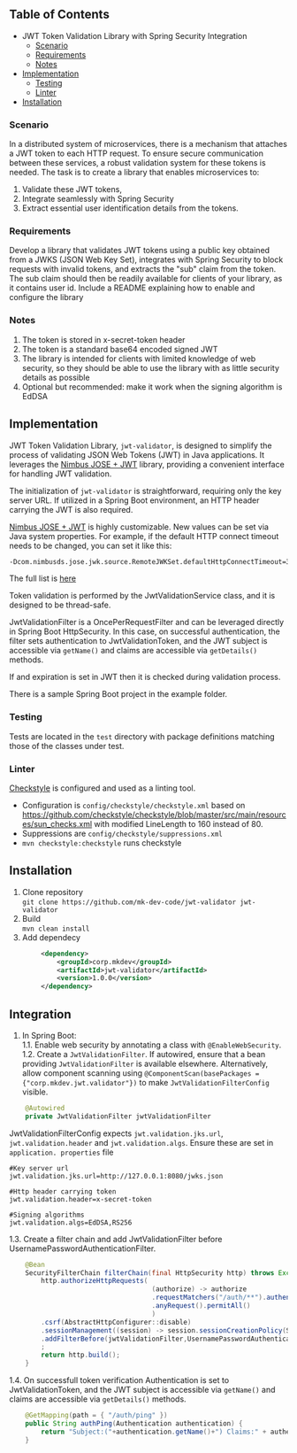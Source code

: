 ## Table of Contents
- JWT Token Validation Library with Spring Security Integration
    * [Scenario](#scenario)
    * [Requirements](#requirements)
    * [Notes](#notes)
- [Implementation](#implementation)
    * [Testing](#testing)
    * [Linter](#linter)
- [Installation](#Installation)

### Scenario

In a distributed system of microservices, there is a mechanism that attaches a JWT token to each HTTP request. 
To ensure secure communication between these services, a robust validation system for these tokens is needed.
The task is to create a library that enables microservices to:
1. Validate these JWT tokens,
2. Integrate seamlessly with Spring Security
3. Extract essential user identification details from the tokens.

### Requirements

Develop a library that validates JWT tokens using a public key obtained from a JWKS
(JSON Web Key Set), integrates with Spring Security to block requests with invalid
tokens, and extracts the "sub" claim from the token. The sub claim should then be
readily available for clients of your library, as it contains user id. Include a README
explaining how to enable and configure the library

### Notes

1. The token is stored in x-secret-token header
2. The token is a standard base64 encoded signed JWT
3. The library is intended for clients with limited knowledge of web security, so they
should be able to use the library with as little security details as possible
4. Optional but recommended: make it work when the signing algorithm is EdDSA

## Implementation

JWT Token Validation Library, `jwt-validator`, is designed to simplify the process of validating JSON Web Tokens (JWT) in Java applications. It leverages the [Nimbus JOSE + JWT](https://connect2id.com/products/nimbus-jose-jwt) library, providing a convenient interface for handling JWT validation.

The initialization of `jwt-validator` is straightforward, requiring only the key server URL. If utilized in a Spring Boot environment, an HTTP header carrying the JWT is also required.

[Nimbus JOSE + JWT](https://connect2id.com/products/nimbus-jose-jwt) is highly customizable. New values can be set via Java system properties. For example, if the default HTTP connect timeout needs to be changed, you can set it like this:
```bash
-Dcom.nimbusds.jose.jwk.source.RemoteJWKSet.defaultHttpConnectTimeout=3000
```
The full list is [here](https://www.javadoc.io/doc/com.nimbusds/nimbus-jose-jwt/latest/constant-values.html)

Token validation is performed by the JwtValidationService class, and it is designed to be thread-safe.

JwtValidationFilter is a OncePerRequestFilter and can be leveraged directly in Spring Boot HttpSecurity. In this case, on successful authentication, the filter sets authentication to JwtValidationToken, and the JWT subject is accessible via `getName()` and claims are accessible via `getDetails()` methods.

If and expiration is set in JWT then it is checked during validation process.

There is a sample Spring Boot project in the example folder.


### Testing  
Tests are located in the ```test``` directory with package definitions matching those of the classes under test.

### Linter
[Checkstyle](https://checkstyle.org) is configured and used as a linting tool.  
- Configuration is ```config/checkstyle/checkstyle.xml``` based on https://github.com/checkstyle/checkstyle/blob/master/src/main/resources/sun_checks.xml with modified LineLength to 160 instead of 80.  
- Suppressions are ```config/checkstyle/suppressions.xml```  
- ```mvn checkstyle:checkstyle``` runs checkstyle

## Installation    
1. Clone repository  
    `git clone https://github.com/mk-dev-code/jwt-validator jwt-validator`
2. Build	
	`mvn clean install`
3. Add dependecy 
```xml						
		<dependency>
		    <groupId>corp.mkdev</groupId>
		    <artifactId>jwt-validator</artifactId>
		    <version>1.0.0</version>
		</dependency>
```
## Integration
1. In Spring Boot:  
   1.1. Enable web security by annotating a class with `@EnableWebSecurity`.  
   1.2. Create a `JwtValidationFilter`. If autowired, ensure that a bean providing `JwtValidationFilter` is available elsewhere. Alternatively, allow component scanning using `@ComponentScan(basePackages = {"corp.mkdev.jwt.validator"})` to make `JwtValidationFilterConfig` visible. 

```java
    @Autowired
    private JwtValidationFilter jwtValidationFilter
```

JwtValidationFilterConfig expects `jwt.validation.jks.url`, `jwt.validation.header` and `jwt.validation.algs`. Ensure these are set in `application. properties` file

```properties
#Key server url
jwt.validation.jks.url=http://127.0.0.1:8080/jwks.json

#Http header carrying token
jwt.validation.header=x-secret-token

#Signing algorithms
jwt.validation.algs=EdDSA,RS256
```
  
1.3. Create a filter chain and add JwtValidationFilter before UsernamePasswordAuthenticationFilter.  
```java
    @Bean
    SecurityFilterChain filterChain(final HttpSecurity http) throws Exception {
        http.authorizeHttpRequests(
                                    (authorize) -> authorize
                                    .requestMatchers("/auth/**").authenticated()                                    
                                    .anyRequest().permitAll()
                                    )
        .csrf(AbstractHttpConfigurer::disable)
        .sessionManagement((session) -> session.sessionCreationPolicy(SessionCreationPolicy.STATELESS))
        .addFilterBefore(jwtValidationFilter,UsernamePasswordAuthenticationFilter.class)        
        ;
        return http.build();
    }
```
1.4. On successfull token verification Authentication is set to JwtValidationToken, and the JWT subject is accessible via `getName()` and claims are accessible via `getDetails()` methods.
```java
    @GetMapping(path = { "/auth/ping" })
    public String authPing(Authentication authentication) {
        return "Subject:("+authentication.getName()+") Claims:" + authentication.getDetails();
    }
```





